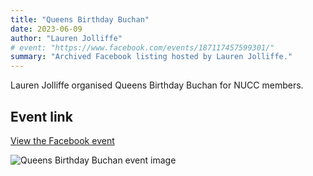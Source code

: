 ```yaml
---
title: "Queens Birthday Buchan"
date: 2023-06-09
author: "Lauren Jolliffe"
# event: "https://www.facebook.com/events/187117457599301/"
summary: "Archived Facebook listing hosted by Lauren Jolliffe."
---
```

Lauren Jolliffe organised Queens Birthday Buchan for NUCC members.

## Event link

[View the Facebook event](https://www.facebook.com/events/187117457599301/)

![Queens Birthday Buchan event image](/trip/event-images/20230609_queens_birthday_buchan.jpg)

